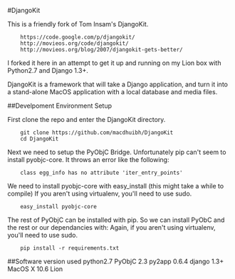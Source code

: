 #DjangoKit

This is a friendly fork of Tom Insam's DjangoKit.

		https://code.google.com/p/djangokit/
		http://movieos.org/code/djangokit/
		http://movieos.org/blog/2007/djangokit-gets-better/

I forked it here in an attempt to get it up and running on my Lion box with Python2.7 and Django 1.3+.

DjangoKit is a framework that will take a Django application, and turn it into a stand-alone MacOS application with a local database and media files.

##Develpoment Environment Setup

First clone the repo and enter the DjangoKit directory.

		git clone https://github.com/macdhuibh/DjangoKit
		cd DjangoKit

Next we need to setup the PyObjC Bridge. Unfortunately pip can't seem to install pyobjc-core.
It throws an error like the following:

		class egg_info has no attribute 'iter_entry_points'

We need to install pyobjc-core with easy_install (this might take a while to compile)
If you aren't using virtualenv, you'll need to use sudo.

		easy_install pyobjc-core

The rest of PyObjC can be installed with pip. So we can install PyObC and the rest or our dependancies with:
Again, if you aren't using virtualenv, you'll need to use sudo.

		pip install -r requirements.txt

##Software version used
	python2.7
	PyObjC 2.3
	py2app 0.6.4
	django 1.3+
	MacOS X 10.6 Lion